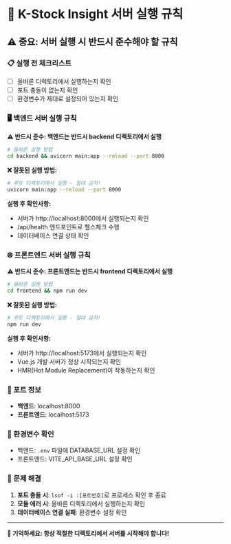# 🚀 K-Stock Insight 서버 실행 규칙

## ⚠️ 중요: 서버 실행 시 반드시 준수해야 할 규칙

### 📋 실행 전 체크리스트
- [ ] 올바른 디렉토리에서 실행하는지 확인
- [ ] 포트 충돌이 없는지 확인
- [ ] 환경변수가 제대로 설정되어 있는지 확인

### 🖥️ 백엔드 서버 실행 규칙

**⚠️ 반드시 준수: 백엔드는 반드시 backend 디렉토리에서 실행**

```bash
# 올바른 실행 방법
cd backend && uvicorn main:app --reload --port 8000
```

**❌ 잘못된 실행 방법:**
```bash
# 루트 디렉토리에서 실행 - 절대 금지!
uvicorn main:app --reload --port 8000
```

**실행 후 확인사항:**
- 서버가 http://localhost:8000에서 실행되는지 확인
- /api/health 엔드포인트로 헬스체크 수행
- 데이터베이스 연결 상태 확인

### 🌐 프론트엔드 서버 실행 규칙

**⚠️ 반드시 준수: 프론트엔드는 반드시 frontend 디렉토리에서 실행**

```bash
# 올바른 실행 방법
cd frontend && npm run dev
```

**❌ 잘못된 실행 방법:**
```bash
# 루트 디렉토리에서 실행 - 절대 금지!
npm run dev
```

**실행 후 확인사항:**
- 서버가 http://localhost:5173에서 실행되는지 확인
- Vue.js 개발 서버가 정상 시작되는지 확인
- HMR(Hot Module Replacement)이 작동하는지 확인

### 🔧 포트 정보
- **백엔드**: localhost:8000
- **프론트엔드**: localhost:5173

### 📝 환경변수 확인
- 백엔드: `.env` 파일에 DATABASE_URL 설정 확인
- 프론트엔드: VITE_API_BASE_URL 설정 확인

### 🚨 문제 해결
1. **포트 충돌 시**: `lsof -i :[포트번호]`로 프로세스 확인 후 종료
2. **모듈 에러 시**: 올바른 디렉토리에서 실행하는지 확인
3. **데이터베이스 연결 실패**: 환경변수 설정 확인

---
**🎯 기억하세요: 항상 적절한 디렉토리에서 서버를 시작해야 합니다!** 